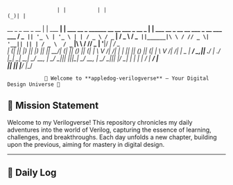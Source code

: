                     | |          | |                                        (_)| |                                           
  __ _  _ __   _ __  | |  ___   __| |  ___    __ _  ______ __   __ ___  _ __  _ | |  ___    __ _ __   __ ___  _ __  ___   ___ 
 / _` || '_ \ | '_ \ | | / _ \ / _` | / _ \  / _` ||______|\ \ / // _ \| '__|| || | / _ \  / _` |\ \ / // _ \| '__|/ __| / _ \
| (_| || |_) || |_) || ||  __/| (_| || (_) || (_| |         \ V /|  __/| |   | || || (_) || (_| | \ V /|  __/| |   \__ \|  __/
 \__,_|| .__/ | .__/ |_| \___| \__,_| \___/  \__, |          \_/  \___||_|   |_||_| \___/  \__, |  \_/  \___||_|   |___/ \___|
       | |    | |                             __/ |                                         __/ |                             
       |_|    |_|                            |___/                                         |___/                              

                🌌 Welcome to **appledog-verilogverse** — Your Digital Design Universe 🚀
## 🚀 Mission Statement

Welcome to my Verilogverse! This repository chronicles my daily adventures into the world of Verilog, capturing the essence of learning, challenges, and breakthroughs. Each day unfolds a new chapter, building upon the previous, aiming for mastery in digital design.

---

## 📅 Daily Log
